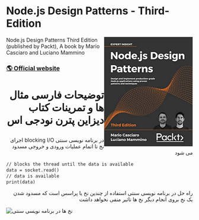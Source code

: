 # Node.js Design Patterns - Third-Edition

<a href="https://www.nodejsdesignpatterns.com"><img width="240" align="right" src="https://github.com/lmammino/lmammino/blob/master/nodejsdp.jpg?raw=true"></a>

Node.js Design Patterns Third Edition (published by Packt), A book by Mario Casciaro and Luciano Mammino

### [🌎 Official website](https://www.nodejsdesignpatterns.com)

# <p dir="rtl" align="right">توضیحات فارسی مثال ها و تمرینات کتاب دیزاین پترن نودجی اس</p>

<p dir="rtl" align="right">در برنامه نویسی سنتی blocking I/O اجرای نخ تا اتمام عملیات ورودی و خروجی مسدود می شود</p>

```
// blocks the thread until the data is available
data = socket.read()
// data is available
print(data)
```


<p dir="rtl" align="right">راه حل در برنامه نویسی سنتی استفاده از چندین نخ یا پراسس است که مسدود شدن یک نخ بروی انجام دیگر نخ ها تاثیر منفی نخواهد داشت</p>


![نخ ها در برنامه نویسی سنتی](https://user-images.githubusercontent.com/45192069/132132127-7eb646b3-36b0-453b-bfd0-97a4f02806b5.png)


